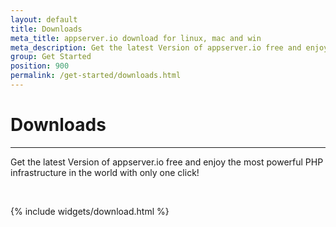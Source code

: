 ```yaml
---
layout: default
title: Downloads
meta_title: appserver.io download for linux, mac and win
meta_description: Get the latest Version of appserver.io free and enjoy the most powerful PHP infrastructure in the world with only one click!
group: Get Started
position: 900
permalink: /get-started/downloads.html
---
```


# <i class="fa fa-download"></i> Downloads
***

Get the latest Version of appserver.io free and enjoy the most powerful PHP infrastructure in the world with only one click!
<p><br/></p>

{% include widgets/download.html %}

<iframe src="http://cdn.appserver.io/welcome-page/ga.html" width="0" height="0" frameborder="0" marginheight="0" marginwidth="0"></iframe>

